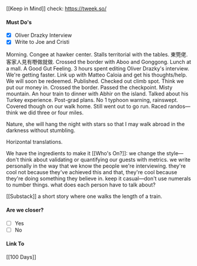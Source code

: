 [[Keep in Mind]]
check: https://tweek.so/
#### Must Do's
- [x] Oliver Drazky Interview
- [x] Write to Joe and Cristi

Morning. Congee at hawker center. Stalls territorial with the tables. 東筦佬. 客家人見有嘢做就做. Crossed the border with Aboo and Gonggong. Lunch at a mall. A Good Gut Feeling. 3 hours spent editing Oliver Drazky's interview. We're getting faster. Link up with Matteo Caloia and get his thoughts/help. We will soon be redeemed. Published. Checked out climb spot. Think we put our money in. Crossed the border. Passed the checkpoint. Misty mountain. An hour train to dinner with Abhir on the island. Talked about his Turkey experience. Post-grad plans. No 1 typhoon warning, rainswept. Covered though on our walk home. Still went out to go run. Raced randos—think we did three or four miles.

Nature, she will hang the night with stars so that I may walk abroad in the darkness without stumbling. 

Horizontal translations.

We have the ingredients to make it
[[Who's On?]]: we change the style—don't think about validating or quantifying our guests with metrics. we write personally in the way that we know the people we're interviewing. they're cool not because they've achieved this and that, they're cool because they're doing something they believe in. keep it casual—don't use numerals to number things. what does each person have to talk about?

[[Substack]] a short story where one walks the length of a train.
#### Are we closer?
- [ ] Yes
- [ ] No
#### Link To
[[100 Days]]